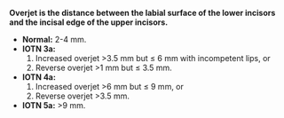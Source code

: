 **Overjet is the distance between the labial surface of the lower incisors and the incisal edge of the upper incisors.**

* **Normal:** 2-4 mm.
* **IOTN 3a:**
	1.  Increased overjet >3.5 mm but $\leq$ 6 mm with incompetent lips, or 
	2. Reverse overjet >1 mm but $\leq$ 3.5 mm.
* **IOTN 4a:**
	1. Increased overjet >6 mm but $\leq$ 9 mm, or
	2.  Reverse overjet >3.5 mm.
* **IOTN 5a:** >9 mm.